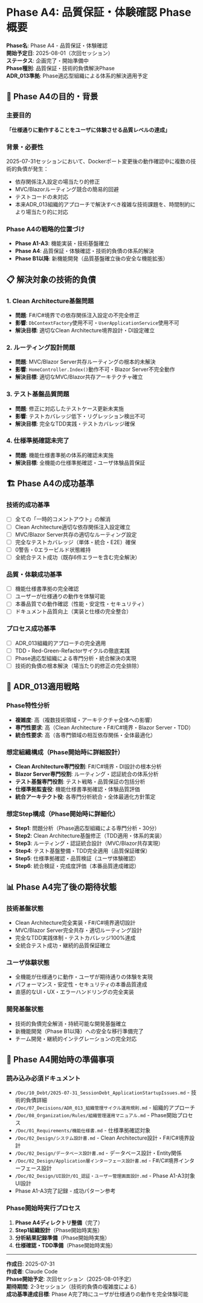 # Phase A4: 品質保証・体験確認 Phase概要

**Phase名**: Phase A4 - 品質保証・体験確認  
**開始予定日**: 2025-08-01（次回セッション）  
**ステータス**: 企画完了・開始準備中  
**Phase種別**: 品質保証・技術的負債解決Phase  
**ADR_013準拠**: Phase適応型組織による体系的解決適用予定

## 🎯 **Phase A4の目的・背景**

### **主要目的**
**「仕様通りに動作することをユーザに体験させる品質レベルの達成」**

### **背景・必要性**
2025-07-31セッションにおいて、Dockerポート変更後の動作確認中に複数の技術的負債が発生：
- 依存関係注入設定の場当たり的修正
- MVC/Blazorルーティング競合の簡易的回避
- テストコードの未対応
- 本来ADR_013組織的アプローチで解決すべき複雑な技術課題を、時間制約により場当たり的に対応

### **Phase A4の戦略的位置づけ**
- **Phase A1-A3**: 機能実装・技術基盤確立
- **Phase A4**: 品質保証・体験確認・技術的負債の体系的解決
- **Phase B1以降**: 新機能開発（品質基盤確立後の安全な機能拡張）

## 📋 **解決対象の技術的負債**

### **1. Clean Architecture基盤問題**
- **問題**: F#/C#境界での依存関係注入設定の不完全修正
- **影響**: `DbContextFactory`使用不可・`UserApplicationService`使用不可
- **解決目標**: 適切なClean Architecture境界設計・DI設定確立

### **2. ルーティング設計問題**
- **問題**: MVC/Blazor Server共存ルーティングの根本的未解決
- **影響**: `HomeController.Index()`動作不可・Blazor Server不完全動作
- **解決目標**: 適切なMVC/Blazor共存アーキテクチャ確立

### **3. テスト基盤品質問題**
- **問題**: 修正に対応したテストケース更新未実施
- **影響**: テストカバレッジ低下・リグレッション検出不可
- **解決目標**: 完全なTDD実践・テストカバレッジ確保

### **4. 仕様準拠確認未完了**
- **問題**: 機能仕様書準拠の体系的確認未実施
- **解決目標**: 全機能の仕様準拠確認・ユーザ体験品質保証

## 🏗️ **Phase A4の成功基準**

### **技術的成功基準**
- [ ] 全ての「一時的コメントアウト」の解消
- [ ] Clean Architecture適切な依存関係注入設定確立
- [ ] MVC/Blazor Server共存の適切なルーティング設定
- [ ] 完全なテストカバレッジ（単体・統合・E2E）確保
- [ ] 0警告・0エラービルド状態維持
- [ ] 全統合テスト成功（既存6件エラーを含む完全解決）

### **品質・体験成功基準**
- [ ] 機能仕様書準拠の完全確認
- [ ] ユーザーが仕様通りの動作を体験可能
- [ ] 本番品質での動作確認（性能・安定性・セキュリティ）
- [ ] ドキュメント品質向上（実装と仕様の完全整合）

### **プロセス成功基準**
- [ ] ADR_013組織的アプローチの完全適用
- [ ] TDD・Red-Green-Refactorサイクルの徹底実践
- [ ] Phase適応型組織による専門分析・統合解決の実現
- [ ] 技術的負債の根本解決（場当たり的修正の完全排除）

## 🔄 **ADR_013適用戦略**

### **Phase特性分析**
- **複雑度**: 高（複数技術領域・アーキテクチャ全体への影響）
- **専門性要求**: 高（Clean Architecture・F#/C#境界・Blazor Server・TDD）
- **統合性要求**: 高（各専門領域の相互依存関係・全体最適化）

### **想定組織構成**（Phase開始時に詳細設計）
- **Clean Architecture専門役割**: F#/C#境界・DI設計の根本分析
- **Blazor Server専門役割**: ルーティング・認証統合の体系分析  
- **テスト基盤専門役割**: テスト戦略・品質保証の包括分析
- **仕様準拠監査役**: 機能仕様書準拠確認・体験品質評価
- **統合アーキテクト役**: 各専門分析統合・全体最適化方針策定

### **想定Step構成**（Phase開始時に詳細化）
- **Step1**: 問題分析（Phase適応型組織による専門分析・30分）
- **Step2**: Clean Architecture基盤修正（TDD適用・体系的実装）
- **Step3**: ルーティング・認証統合設計（MVC/Blazor共存実現）
- **Step4**: テスト基盤整備・TDD完全適用（品質保証確保）
- **Step5**: 仕様準拠確認・品質検証（ユーザ体験確認）
- **Step6**: 統合検証・完成度評価（本番品質達成確認）

## 📊 **Phase A4完了後の期待状態**

### **技術基盤状態**
- Clean Architecture完全実装・F#/C#境界適切設計
- MVC/Blazor Server完全共存・適切ルーティング設計
- 完全なTDD実践体制・テストカバレッジ100%達成
- 全統合テスト成功・継続的品質保証確立

### **ユーザ体験状態**
- 全機能が仕様通りに動作・ユーザが期待通りの体験を実現
- パフォーマンス・安定性・セキュリティの本番品質達成
- 直感的なUI・UX・エラーハンドリングの完全実装

### **開発基盤状態**
- 技術的負債完全解消・持続可能な開発基盤確立
- 新機能開発（Phase B1以降）への安全な移行準備完了
- チーム開発・継続的インテグレーションの完全対応

## 📝 **Phase A4開始時の準備事項**

### **読み込み必須ドキュメント**
- `/Doc/10_Debt/2025-07-31_SessionDebt_ApplicationStartupIssues.md` - 技術的負債詳細
- `/Doc/07_Decisions/ADR_013_組織管理サイクル運用規則.md` - 組織的アプローチ
- `/Doc/08_Organization/Rules/組織管理運用マニュアル.md` - Phase開始プロセス
- `/Doc/01_Requirements/機能仕様書.md` - 仕様準拠確認対象
- `/Doc/02_Design/システム設計書.md` - Clean Architecture設計・F#/C#境界設計
- `/Doc/02_Design/データベース設計書.md` - データベース設計・Entity関係
- `/Doc/02_Design/Application層インターフェース設計書.md` - F#/C#境界インターフェース設計
- `/Doc/02_Design/UI設計/01_認証・ユーザー管理画面設計.md` - Phase A1-A3対象UI設計
- Phase A1-A3完了記録 - 成功パターン参考

### **Phase開始時実行プロセス**
1. **Phase A4ディレクトリ整備**（完了）
2. **Step1組織設計**（Phase開始時実施）
3. **分析結果記録準備**（Phase開始時実施）
4. **仕様確認・TDD準備**（Phase開始時実施）

---

**作成日**: 2025-07-31  
**作成者**: Claude Code  
**Phase開始予定**: 次回セッション（2025-08-01予定）  
**期待期間**: 2-3セッション（技術的負債の複雑度による）  
**成功基準達成目標**: Phase A完了時にユーザが仕様通りの動作を完全体験可能